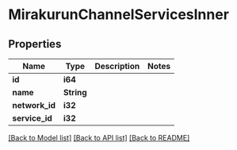 # MirakurunChannelServicesInner

## Properties

Name | Type | Description | Notes
------------ | ------------- | ------------- | -------------
**id** | **i64** |  | 
**name** | **String** |  | 
**network_id** | **i32** |  | 
**service_id** | **i32** |  | 

[[Back to Model list]](../README.md#documentation-for-models) [[Back to API list]](../README.md#documentation-for-api-endpoints) [[Back to README]](../README.md)


